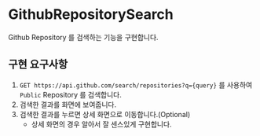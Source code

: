 # GithubRepositorySearch
Github Repository 를 검색하는 기능을 구현합니다.

## 구현 요구사항
1. `GET https://api.github.com/search/repositories?q={query}` 를 사용하여 `Public` Repository 를 검색합니다.
2. 검색한 결과를 화면에 보여줍니다.
3. 검색한 결과를 누르면 상세 화면으로 이동합니다.(Optional)
   - 상세 화면의 경우 알아서 잘 센스있게 구현합니다.
